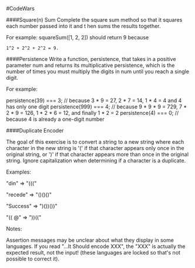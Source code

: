 #CodeWars

####Square(n) Sum
Complete the square sum method so that it squares each number passed into it and t
hen sums the results together.

For example: squareSum([1, 2, 2]) should return 9 because 

```1^2 + 2^2 + 2^2 = 9.```

####Persistence
Write a function, persistence, that takes in a positive parameter num and returns its multiplicative persistence, which is the number of times you must multiply the digits in num until you reach a single digit.

For example:

persistence(39) === 3; // because 3 * 9 = 27, 2 * 7 = 14, 1 * 4 = 4 and 4 has only one digit
persistence(999) === 4; // because 9 * 9 * 9 = 729, 7 * 2 * 9 = 126, 1 * 2 * 6 = 12, and finally 1 * 2 = 2
persistence(4) === 0; // because 4 is already a one-digit number



####Duplicate Encoder

The goal of this exercise is to convert a string to a new string where each character in the new string is '(' if that character appears only once in the original string, or ')' if that character appears more than once in the original string. Ignore capitalization when determining if a character is a duplicate.

Examples:

"din" => "((("

"recede" => "()()()"

"Success" => ")())())"

"(( @" => "))(("


Notes:

Assertion messages may be unclear about what they display in some languages. If you read "...It Should encode XXX", the "XXX" is actually the expected result, not the input! (these languages are locked so that's not possible to correct it).




